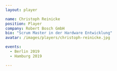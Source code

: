 ```yaml
---
layout: player

name: Christoph Reinicke
position: Player
company: Robert Bosch GmbH
bio: "Scrum Master in der Hardware Entwicklung"
avatar: /images/players/christoph-reinicke.jpg

events:
  - Berlin 2019
  - Hamburg 2019

---
```

